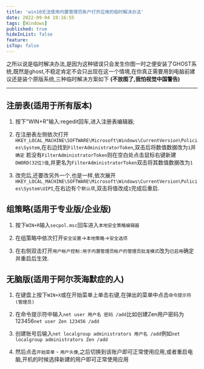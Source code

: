 ```yaml
---
title: 'win10无法使用内置管理员账户打开应用的临时解决办法'
date: 2022-09-04 19:16:55
tags: [Windows]
published: true
hideInList: false
feature: 
isTop: false
---
```

之所以说是临时解决办法,是因为这种错误只会发生你图一时之便安装了GHOST系统,既然是ghost,不稳定肯定不会只出现在这一个情境,在你真正需要用到电脑前建议还是装个原版系统,三种临时解决方案如下 **(不放图了,我怕视觉中国警告)**

----

## 注册表(适用于所有版本)

1. 按下"WIN+R"输入:regedit回车,进入注册表编辑器;

2. 在注册表左侧依次打开`HKEY_LOCAL_MACHINE\SOFTWARE\Microsoft\Windows\CurrentVersion\Policies\System`,在右边找到`FilterAdministratorToken`,双击后将数值数据改为`1`并`确定`
若没有`FilterAdministratorToken`则在空白处点击鼠标右键新建 `DWORD(32位)值`,并更名为`FilterAdministratorToken`双击将其数值数据改为`1`
3. 改完后,还要改另外一个,也是一样,依次展开`HKEY_LOCAL_MACHINE\SOFTWARE\Microsoft\Windows\CurrentVersion\Policies\System\UIPI`,在右边有个`默认项`,双击将值改成`1`完成后重启.

## 组策略(适用于专业版/企业版)
1. 按下`WIN+R`输入`secpol.msc`回车进入`本地安全策略编辑器`

2. 在组策略中依次打开`安全设置`->`本地策略`->`安全选项`

3. 在右侧双击打开`用户帐户控制:用于内置管理员帐户的管理员批准模式`改为`已启用`确定并重启后生效.

## 无脑版(适用于阿尔茨海默症的人)

1. 在键盘上按下`WIN+X`或在开始菜单上单击右键,在弹出的菜单中点击`命令提示符(管理员)`

2. 在命令提示符中输入`net user 用户名 密码 /add`比如创建Zen用户密码为123456`net user Zen 123456 /add`

3. 创建账号后输入`net localgroup administrators 用户名 /add`例如`net localgroup administrators Zen /add`

4. 然后点击`开始菜单` - `用户头像`,之后切换到该账户即可正常使用应用,或者重启电脑,开机的时候选择新建的用户即可正常使用应用
